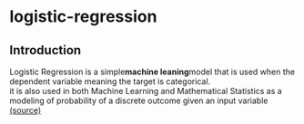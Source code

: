 # logistic-regression
## Introduction
Logistic Regression is a simple**machine leaning**model that is used when the dependent variable meaning the target is categorical.<br>
it is also used in both Machine Learning and Mathematical Statistics as a modeling of probability of a discrete outcome given an input variable [(source)](https://www.sciencedirect.com/topics/computer-science/logistic-regression)

